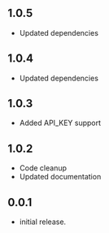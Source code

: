 ## 1.0.5
* Updated dependencies

## 1.0.4
* Updated dependencies

## 1.0.3
* Added API_KEY support

## 1.0.2
* Code cleanup
* Updated documentation

## 0.0.1

* initial release.
